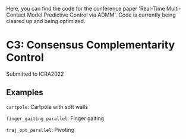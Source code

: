 Here, you can find the code for the conference paper 'Real-Time Multi-Contact Model Predictive Control via ADMM'. Code is currently being cleared up and being optimized. 

# C3: Consensus Complementarity Control
Submitted to ICRA2022

## Examples

`cartpole`: Cartpole with soft walls

`finger_gaiting_parallel`: Finger gaiting

`traj_opt_parallel`: Pivoting
